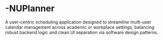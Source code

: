 # -NUPlanner
A user-centric scheduling application designed to streamline multi-user calendar management across academic or workplace settings, balancing robust backend logic and clean UI separation via software design patterns.
